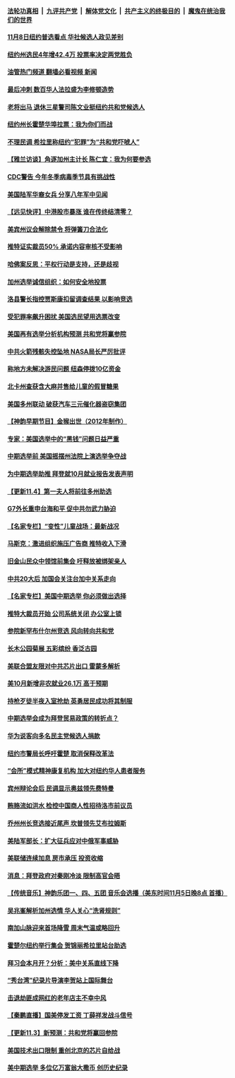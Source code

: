 ####  [法轮功真相](../../../../basic/blob/master/README.md?t=11051431) &nbsp;|&nbsp; [九评共产党](../../../../9ping.md/blob/master/README.md?t=11051431) &nbsp;|&nbsp; [解体党文化](../../../../jtdwh.md/blob/master/README.md?t=11051431)  &nbsp;|&nbsp; [共产主义的终极目的](../../../../gczydzjmd.md/blob/master/README.md?t=11051431) &nbsp;|&nbsp; [魔鬼在统治我们的世界](../../../../mgztzwmdsj.md/blob/master/README.md?t=11051431) 

#### [11月8日纽约普选看点 华社候选人政见差别](../pages/nsc412/n13859951.md?t=11051431) 

#### [纽约州选民4年增42.4万 投票率决定两党胜负](../pages/nsc412/n13859927.md?t=11051431) 

#### [油管热门频道 翻墙必看视频 新闻](http://129.146.143.75:81/youtube.html?11051431)

#### [最后冲刺 数百华人法拉盛为李修顿造势](../pages/nsc412/n13859940.md?t=11051431) 

#### [老将出马 退休三星警司陈文业挺纽约共和党候选人](../pages/nsc412/n13859945.md?t=11051431) 

#### [纽约州长霍楚华埠拉票：我为你们而战](../pages/nsc412/n13859929.md?t=11051431) 

#### [不理民调 希拉里称纽约“犯罪”为“共和党吓唬人”](../pages/nsc412/n13859932.md?t=11051431) 

#### [【雅兰访谈】角逐加州主计长   陈仁宜：我为何要参选](../pages/nsc412/n13859966.md?t=11051431) 

#### [CDC警告 今年冬季病毒季节具有挑战性](../pages/nsc412/n13859938.md?t=11051431) 

#### [美国陆军华裔女兵 分享八年军中见闻](../pages/nsc412/n13859920.md?t=11051431) 

#### [【远见快评】中港股市暴涨 谁在传终结清零？](../pages/nsc412/n13859782.md?t=11051431) 

#### [美宾州议会解除禁令 将弹簧刀合法化](../pages/nsc412/n13859818.md?t=11051431) 

#### [推特证实裁员50% 承诺内容审核不受影响](../pages/nsc412/n13859880.md?t=11051431) 

#### [哈佛案反思：平权行动是支持，还是歧视](../pages/nsc412/n13859862.md?t=11051431) 

#### [加州选举诚信组织：如何安全地投票](../pages/nsc412/n13859863.md?t=11051431) 

#### [洛县警长指控贾斯康扣留调查结果 以影响竞选](../pages/nsc412/n13859855.md?t=11051431) 

#### [受犯罪率飙升困扰 美国选民望用选票改变](../pages/nsc412/n13859848.md?t=11051431) 

#### [美国再有选举分析机构预测 共和党将赢参院](../pages/nsc412/n13859785.md?t=11051431) 

#### [中共火箭残骸失控坠地 NASA局长严厉批评](../pages/nsc412/n13859814.md?t=11051431) 

#### [称地方未解决游民问题 纽森停拨10亿资金](../pages/nsc412/n13859842.md?t=11051431) 

#### [北卡州查获含大麻并售给儿童的假冒糖果](../pages/nsc412/n13859792.md?t=11051431) 

#### [美国多州联动 破获汽车三元催化器盗窃集团](../pages/nsc412/n13859780.md?t=11051431) 

#### [【神韵早期节目】金猴出世（2012年制作）](../pages/nsc412/n13859733.md?t=11051431) 

#### [专家：美国选举中的“黑钱”问题日益严重](../pages/nsc412/n13859788.md?t=11051431) 

#### [中期选举前 美国摇摆州法院上演选举争夺战](../pages/nsc412/n13859707.md?t=11051431) 

#### [为中期选举助推 拜登就10月就业报告发表声明](../pages/nsc412/n13859725.md?t=11051431) 

#### [【更新11.4】第一夫人将前往多州助选](../pages/nsc412/n13859517.md?t=11051431) 

#### [G7外长重申台海和平 促中共勿武力胁迫](../pages/nsc412/n13859752.md?t=11051431) 

#### [【名家专栏】“变性”儿童战场：最新战况](../pages/nsc412/n13859546.md?t=11051431) 

#### [马斯克：激进组织施压广告商 推特收入下滑](../pages/nsc412/n13859705.md?t=11051431) 

#### [旧金山民众中领馆前集会 吁释放被绑架亲人](../pages/nsc412/n13859195.md?t=11051431) 

#### [中共20大后 加国会关注台加中关系走向](../pages/nsc412/n13859708.md?t=11051431) 

#### [【名家专栏】美国中期选举 你必须做出选择](../pages/nsc412/n13859537.md?t=11051431) 

#### [推特大裁员开始 公司系统关闭 办公室上锁](../pages/nsc412/n13859659.md?t=11051431) 

#### [参院新罕布什尔州竞选 风向转向共和党](../pages/nsc412/n13858989.md?t=11051431) 

#### [长木公园菊展 五彩缤纷 香泛古园](../pages/nsc412/n13859675.md?t=11051431) 

#### [美联合盟友限对中共芯片出口 雷蒙多解析](../pages/nsc412/n13859663.md?t=11051431) 

#### [美10月新增非农就业26.1万 高于预期](../pages/nsc412/n13859610.md?t=11051431) 

#### [持枪歹徒半夜入室抢劫 英勇居民成功将其制服](../pages/nsc412/n13859353.md?t=11051431) 

#### [中期选举会成为拜登贸易政策的转折点？](../pages/nsc412/n13859073.md?t=11051431) 


#### [华为说客向多名民主党候选人捐款](../pages/nsc412/n13859256.md?t=11051431) 

#### [纽约市警局长呼吁霍楚 取消保释改革法](../pages/nsc412/n13859207.md?t=11051431) 

#### [“会所”模式精神康复机构  加大对纽约华人患者服务](../pages/nsc412/n13859186.md?t=11051431) 

#### [宾州辩论会后 民调显示奥兹领先费特曼](../pages/nsc412/n13859175.md?t=11051431) 

#### [贿赂流如洪水 检控中国商人性招待洛市前议员](../pages/nsc412/n13859223.md?t=11051431) 

#### [乔州州长竞选接近尾声 坎普领先艾布拉姆斯](../pages/nsc412/n13859089.md?t=11051431) 

#### [美陆军部长：扩大征兵应对中俄军事威胁](../pages/nsc412/n13859185.md?t=11051431) 

#### [美联储连续加息 房市承压 投资收缩](../pages/nsc412/n13859163.md?t=11051431) 

#### [消息：拜登政府对秦刚冷淡 限制高官会晤](../pages/nsc412/n13859038.md?t=11051431) 

#### [【传统音乐】神韵乐团一、四、五团 音乐会选播（美东时间11月5日晚8点 首播）](../pages/nsc412/n13859036.md?t=11051431) 

#### [吴兆峯解析加州选情 华人关心“洗肾规则”](../pages/nsc412/n13859137.md?t=11051431) 

#### [南加山脉迎来首场降雪 周末气温或略回升](../pages/nsc412/n13859098.md?t=11051431) 

#### [霍楚尔纽约举行集会 贺锦丽希拉里站台助选](../pages/nsc412/n13859085.md?t=11051431) 

#### [拜习会本月开？分析：美中关系直线下降](../pages/nsc412/n13858925.md?t=11051431) 

#### [“秀台湾”纪录片导演李贺站上国际舞台](../pages/nsc412/n13857571.md?t=11051431) 

#### [击退劫匪成网红的老年店主不幸中风](../pages/nsc412/n13859094.md?t=11051431) 

#### [【秦鹏直播】国美停发工资 丁薛祥发战斗信号](../pages/nsc412/n13859067.md?t=11051431) 

#### [【更新11.3】新预测：共和党将赢回参院](../pages/nsc412/n13858154.md?t=11051431) 

#### [美国技术出口限制 重创北京的芯片自给战](../pages/nsc412/n13859009.md?t=11051431) 

#### [美中期选举 多位亿万富翁大撒币 创历史纪录](../pages/nsc412/n13858938.md?t=11051431) 

<img src='http://gfw-breaker.win/goodnews/indexes/nsc412.md' width='0px' height='0px'/>
